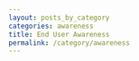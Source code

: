 ```yaml
---
layout: posts_by_category
categories: awareness
title: End User Awareness
permalink: /category/awareness
---
```


